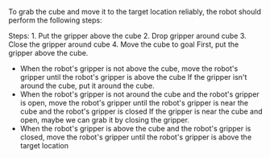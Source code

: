 To grab the cube and move it to the target location reliably, the robot should perform the following steps:

Steps: 1. Put the gripper above the cube 2. Drop gripper around cube 3. Close the gripper around cube 4. Move the cube to goal 
First, put the gripper above the cube.
- When the robot's gripper is not above the cube, move the robot's gripper until the robot's gripper is above the cube
If the gripper isn't around the cube, put it around the cube.
- When the robot's gripper is not around the cube and the robot's gripper is open, move the robot's gripper until the robot's gripper is near the cube and the robot's gripper is closed
If the gripper is near the cube and open, maybe we can grab it by closing the gripper.
- When the robot's gripper is above the cube and the robot's gripper is closed, move the robot's gripper until the robot's gripper is above the target location